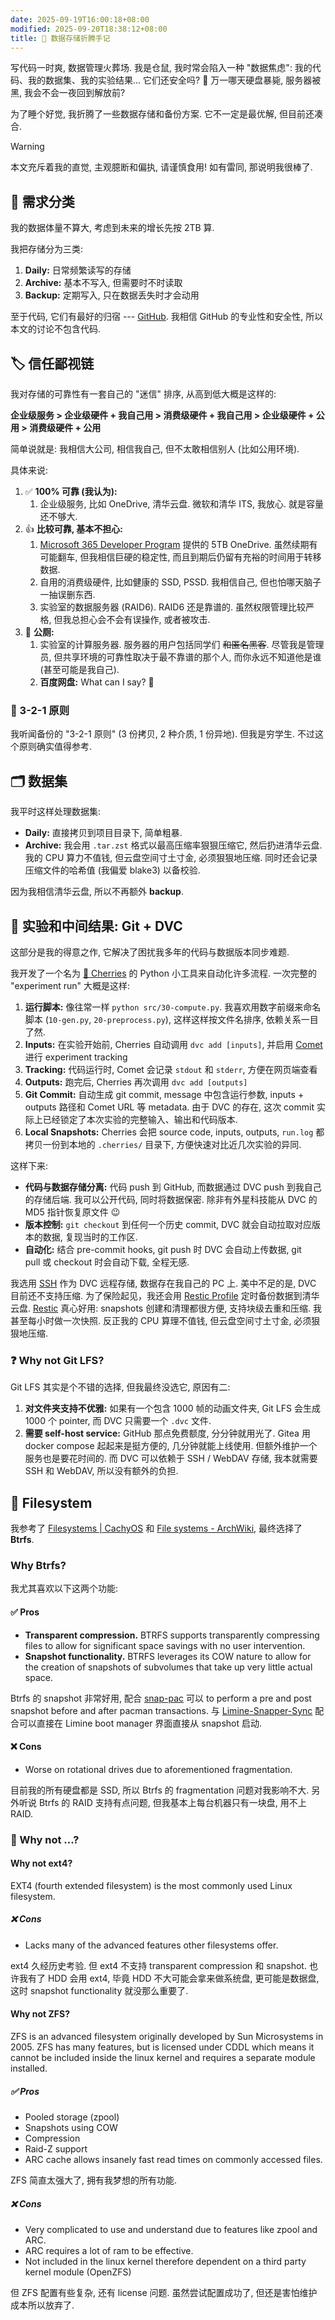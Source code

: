 ```yaml
---
date: 2025-09-19T16:00:18+08:00
modified: 2025-09-20T18:38:12+08:00
title: 💾 数据存储折腾手记
---
```


写代码一时爽, 数据管理火葬场. 我是仓鼠, 我时常会陷入一种 "数据焦虑": 我的代码、我的数据集、我的实验结果... 它们还安全吗? 🤯 万一哪天硬盘暴毙, 服务器被黑, 我会不会一夜回到解放前?

为了睡个好觉, 我折腾了一些数据存储和备份方案. 它不一定是最优解, 但目前还凑合.

> [!WARNING]
> 本文充斥着我的直觉, 主观臆断和偏执, 请谨慎食用! 如有雷同, 那说明我很棒了.

## 📁 需求分类

我的数据体量不算大, 考虑到未来的增长先按 2TB 算.

我把存储分为三类:

1. **Daily:** 日常频繁读写的存储
2. **Archive:** 基本不写入, 但需要时不时读取
3. **Backup:** 定期写入, 只在数据丢失时才会动用

至于代码, 它们有最好的归宿 --- [GitHub](https://github.com/). 我相信 GitHub 的专业性和安全性, 所以本文的讨论不包含代码.

## 🏷 信任鄙视链

我对存储的可靠性有一套自己的 "迷信" 排序, 从高到低大概是这样的:

**企业级服务 > 企业级硬件 + 我自己用 > 消费级硬件 + 我自己用 > 企业级硬件 + 公用 > 消费级硬件 + 公用**

简单说就是: 我相信大公司, 相信我自己, 但不太敢相信别人 (比如公用环境).

具体来说:

1. ✅ **100% 可靠 (我认为):**
   1. 企业级服务, 比如 OneDrive, 清华云盘. 微软和清华 ITS, 我放心. 就是容量还不够大.
2. 👍 **比较可靠, 基本不担心:**
   1. [Microsoft 365 Developer Program](https://developer.microsoft.com/en-us/microsoft-365/dev-program) 提供的 5TB OneDrive. 虽然续期有可能翻车, 但我相信巨硬的稳定性, 而且到期后仍留有充裕的时间用于转移数据.
   2. 自用的消费级硬件, 比如健康的 SSD, PSSD. 我相信自己, 但也怕哪天脑子一抽误删东西.
   3. 实验室的数据服务器 (RAID6). RAID6 还是靠谱的. 虽然权限管理比较严格, 但我总担心会不会有误操作, 或者被攻击.
3. 🚽 **公厕:**
   1. 实验室的计算服务器. 服务器的用户包括同学们 ~~和匿名黑客~~. 尽管我是管理员, 但共享环境的可靠性取决于最不靠谱的那个人, 而你永远不知道他是谁 (甚至可能是我自己).
   2. **百度网盘:** What can I say? 🤷

### 🔁 3-2-1 原则

我听闻备份的 "3-2-1 原则" (3 份拷贝, 2 种介质, 1 份异地). 但我是穷学生. 不过这个原则确实值得参考.

## 🗂 数据集

我平时这样处理数据集:

- **Daily:** 直接拷贝到项目目录下, 简单粗暴.
- **Archive:** 我会用 `.tar.zst` 格式以最高压缩率狠狠压缩它, 然后扔进清华云盘. 我的 CPU 算力不值钱, 但云盘空间寸土寸金, 必须狠狠地压缩. 同时还会记录压缩文件的哈希值 (我偏爱 blake3) 以备校验.

因为我相信清华云盘, 所以不再额外 **backup**.

## 🔬 实验和中间结果: Git + DVC

这部分是我的得意之作, 它解决了困扰我多年的代码与数据版本同步难题.

我开发了一个名为 [🍒 Cherries](https://github.com/liblaf/cherries) 的 Python 小工具来自动化许多流程. 一次完整的 "experiment run" 大概是这样:

1. **运行脚本:** 像往常一样 `python src/30-compute.py`. 我喜欢用数字前缀来命名脚本 (`10-gen.py`, `20-preprocess.py`), 这样这样按文件名排序, 依赖关系一目了然.
2. **Inputs:** 在实验开始前, Cherries 自动调用 `dvc add [inputs]`, 并启用 [Comet](https://www.comet.com/site/) 进行 experiment tracking
3. **Tracking:** 代码运行时, Comet 会记录 `stdout` 和 `stderr`, 方便在网页端查看
4. **Outputs:** 跑完后, Cherries 再次调用 `dvc add [outputs]`
5. **Git Commit:** 自动生成 git commit, message 中包含运行参数, inputs + outputs 路径和 Comet URL 等 metadata. 由于 DVC 的存在, 这次 commit 实际上已经锁定了本次实验的完整输入、输出和代码版本.
6. **Local Snapshots:** Cherries 会把 source code, inputs, outputs, `run.log` 都拷贝一份到本地的 `.cherries/` 目录下, 方便快速对比近几次实验的异同.

这样下来:

- **代码与数据存储分离:** 代码 push 到 GitHub, 而数据通过 DVC push 到我自己的存储后端. 我可以公开代码, 同时将数据保密. 除非有外星科技能从 DVC 的 MD5 指针恢复原文件 😉
- **版本控制:** `git checkout` 到任何一个历史 commit, DVC 就会自动拉取对应版本的数据, 复现当时的工作区.
- **自动化:** 结合 pre-commit hooks, git push 时 DVC 会自动上传数据, git pull 或 checkout 时会自动下载, 全程无感.

我选用 [SSH](https://dvc.org/doc/user-guide/data-management/remote-storage/ssh) 作为 DVC 远程存储, 数据存在我自己的 PC 上. 美中不足的是, DVC 目前还不支持压缩. 为了保险起见，我还会用 [Restic Profile](https://creativeprojects.github.io/resticprofile/index.html) 定时备份数据到清华云盘. [Restic](https://restic.readthedocs.io/en/stable/) 真心好用: snapshots 创建和清理都很方便, 支持块级去重和压缩. 我甚至每小时做一次快照. 反正我的 CPU 算理不值钱, 但云盘空间寸土寸金, 必须狠狠地压缩.

### ❓ Why not Git LFS?

Git LFS 其实是个不错的选择, 但我最终没选它, 原因有二:

1. **对文件夹支持不优雅:** 如果有一个包含 1000 帧的动画文件夹, Git LFS 会生成 1000 个 pointer, 而 DVC 只需要一个 `.dvc` 文件.
2. **需要 self-host service:** GitHub 那点免费额度, 分分钟就用光了. Gitea 用 docker compose 起起来是挺方便的, 几分钟就能上线使用. 但额外维护一个服务也是要花时间的. 而 DVC 可以依赖于 SSH / WebDAV 存储, 我本就需要 SSH 和 WebDAV, 所以没有额外的负担.

## 💾 Filesystem

我参考了 [Filesystems | CachyOS](https://wiki.cachyos.org/installation/filesystem/) 和 [File systems - ArchWiki](https://wiki.archlinux.org/title/File_systems), 最终选择了 **Btrfs**.

### Why Btrfs?

我尤其喜欢以下这两个功能:

#### ✅ Pros

- **Transparent compression.** BTRFS supports transparently compressing files to allow for significant space savings with no user intervention.
- **Snapshot functionality.** BTRFS leverages its COW nature to allow for the creation of snapshots of subvolumes that take up very little actual space.

Btrfs 的 snapshot 非常好用, 配合 [snap-pac](https://github.com/wesbarnett/snap-pac) 可以 to perform a pre and post snapshot before and after pacman transactions. 与 [Limine-Snapper-Sync](https://gitlab.com/Zesko/limine-snapper-sync) 配合可以直接在 Limine boot manager 界面直接从 snapshot 启动.

#### ❌ Cons

- Worse on rotational drives due to aforementioned fragmentation.

目前我的所有硬盘都是 SSD, 所以 Btrfs 的 fragmentation 问题对我影响不大. 另外听说 Btrfs 的 RAID 支持有点问题, 但我基本上每台机器只有一块盘, 用不上 RAID.

### 🤔 Why not ...?

#### Why not ext4?

EXT4 (fourth extended filesystem) is the most commonly used Linux filesystem.

##### ❌ Cons

- Lacks many of the advanced features other filesystems offer.

ext4 久经历史考验. 但 ext4 不支持 transparent compression 和 snapshot. 也许我有了 HDD 会用 ext4, 毕竟 HDD 不大可能会拿来做系统盘, 更可能是数据盘, 这时 snapshot functionality 就没那么重要了.

#### Why not ZFS?

ZFS is an advanced filesystem originally developed by Sun Microsystems in 2005. ZFS has many features, but is licensed under CDDL which means it cannot be included inside the linux kernel and requires a separate module installed.

##### ✅ Pros

- Pooled storage (zpool)
- Snapshots using COW
- Compression
- Raid-Z support
- ARC cache allows insanely fast read times on commonly accessed files.

ZFS 简直太强大了, 拥有我梦想的所有功能.

##### ❌ Cons

- Very complicated to use and understand due to features like zpool and ARC.
- ARC requires a lot of ram to be effective.
- Not included in the linux kernel therefore dependent on a third party kernel module (OpenZFS)

但 ZFS 配置有些复杂, 还有 license 问题. 虽然尝试配置成功了, 但还是害怕维护成本所以放弃了.
